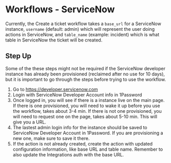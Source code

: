 # Workflows - ServiceNow

Currently, the Create a ticket workflow takes a `base_url` for a ServiceNow instance, `username` (default: admin) which will represent the user doing actions in ServiceNow, and `table_name` (example: incident) which is what table in ServiceNow the ticket will be created.

## Step Up
Some of the these steps might not be required if the ServiceNow developer instance has already been provisioned (reclaimed after no use for 10 days), but it is important to go through the steps before trying to use the workflow. 

1. Go to https://developer.servicenow.com
2. Login with ServiceNow Developer Account info in 1Password
2. Once logged in, you will see if there is a instance live on the main page. If there is one provisioned, you will need to wake it up before you use the workflow, takes about 3-4 min. If there is not one provisioned, you will need to request one on the page, takes about 5-10 min. This will give you a URL. 
3. The lastest admin login info for the instance should be saved to ServiceNow Developer Account in 1Password. If you are provisioning a new one, make sure to save it there. 
4. If the action is not already created, create the action with updated configuration information, like base URL and table name. Remember to also update the Integrations auth with the base URL. 